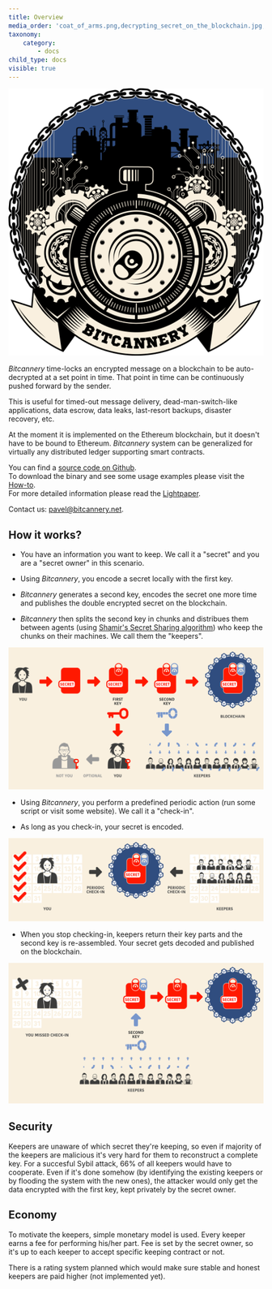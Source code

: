 ```yaml
---
title: Overview
media_order: 'coat_of_arms.png,decrypting_secret_on_the_blockchain.jpg,encrypting_secret_on_a_blockchain.jpg,storing_secrets_on_a_blockchain.jpg,decrypting_secret_on_the_blockchain.svg,encrypting_secret_on_a_blockchain.svg,storing_secrets_on_a_blockchain.svg'
taxonomy:
    category:
        - docs
child_type: docs
visible: true
---
```


![](coat_of_arms.png)

*Bitcannery* time-locks an encrypted message on a blockchain to be auto-decrypted at a set point in time. 
That point in time can be continuously pushed forward by the sender. 

This is useful for timed-out message delivery, dead-man-switch-like applications, data escrow, data leaks, last-resort backups, disaster recovery, etc.

At the moment it is implemented on the Ethereum blockchain, but it doesn't have to be bound to Ethereum. *Bitcannery* system can be generalized for virtually any distributed ledger supporting smart contracts.

You can find a [source code on Github](https://github.com/bitcannery/bitcannery-cli).  
To download the binary and see some usage examples please visit the [How-to](https://bitcannery.net/howto).  
For more detailed information please read the [Lightpaper](https://bitcannery.net/lightpaper).

Contact us: [pavel@bitcannery.net](mailto:pavel@bitcannery.net).

## How it works?

* You have an information you want to keep. We call it a "secret" and you are a "secret owner" in this scenario.

* Using *Bitcannery*, you encode a secret locally with the first key.

* *Bitcannery* generates a second key, encodes the secret one more time and publishes the double encrypted secret on the blockchain.

* *Bitcannery* then splits the second key in chunks and distribues them between agents (using [Shamir's Secret Sharing algorithm](https://en.wikipedia.org/wiki/Shamir%27s_Secret_Sharing)) who keep the chunks on their machines. We call them the "keepers".

![](encrypting_secret_on_a_blockchain.svg)

* Using *Bitcannery*, you perform a predefined periodic action (run some script or visit some website). We call it a "check-in".

* As long as you check-in, your secret is encoded.

![](storing_secrets_on_a_blockchain.svg)

* When you stop checking-in, keepers return their key parts and the second key is
re-assembled. Your secret gets decoded and published on the blockchain.

![](decrypting_secret_on_the_blockchain.svg)

## Security

Keepers are unaware of which secret they're keeping, so even if majority of the keepers are malicious it's very hard for them to reconstruct a complete key. For a succesful Sybil attack, 66% of all keepers would have to cooperate. Even if it's done somehow (by identifying the existing keepers or by flooding the system with the new ones), the attacker would only get the data encrypted with the first key, kept privately by the secret owner.

## Economy

To motivate the keepers, simple monetary model is used. Every keeper earns a fee for performing his/her part. Fee is set by the secret owner, so it's up to each keeper to accept specific keeping contract or not.

There is a rating system planned which would make sure stable and honest keepers are paid higher (not implemented yet).
